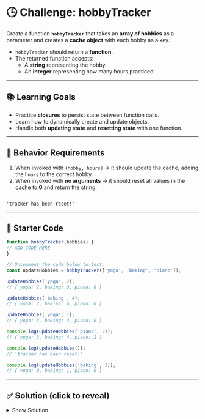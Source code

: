 
# 🕒 Challenge: hobbyTracker

Create a function **`hobbyTracker`** that takes an **array of hobbies** as a parameter and creates a **cache object** with each hobby as a key.  

- `hobbyTracker` should return a **function**.  
- The returned function accepts:  
  - A **string** representing the hobby.  
  - An **integer** representing how many hours practiced.  

---

## 📚 Learning Goals
- Practice **closures** to persist state between function calls.  
- Learn how to dynamically create and update objects.  
- Handle both **updating state** and **resetting state** with one function.  

---

## 🧩 Behavior Requirements

1. When invoked with `(hobby, hours)` → it should update the cache, adding the `hours` to the correct hobby.  
2. When invoked with **no arguments** → it should reset all values in the cache to **0** and return the string:  
```

'tracker has been reset!'

````

---

## 📝 Starter Code

```js
function hobbyTracker(hobbies) {
// ADD CODE HERE
}

// Uncomment the code below to test:
const updateHobbies = hobbyTracker(['yoga', 'baking', 'piano']);

updateHobbies('yoga', 2);
// { yoga: 2, baking: 0, piano: 0 }

updateHobbies('baking', 4);
// { yoga: 2, baking: 4, piano: 0 }

updateHobbies('yoga', 1);
// { yoga: 3, baking: 4, piano: 0 }

console.log(updateHobbies('piano', 2)); 
// { yoga: 3, baking: 4, piano: 2 }

console.log(updateHobbies()); 
// 'tracker has been reset!'

console.log(updateHobbies('baking', 1)); 
// { yoga: 0, baking: 1, piano: 0 }
````

---

## ✅ Solution (click to reveal)

<details>
  <summary>Show Solution</summary>

```js
function hobbyTracker(hobbies) {
  const cache = {};
  hobbies.forEach(hobby => cache[hobby] = 0);

  return function(hobby, hours) {
    if (hobby === undefined && hours === undefined) {
      for (let key in cache) {
        cache[key] = 0;
      }
      return 'tracker has been reset!';
    }
    cache[hobby] += hours;
    return cache;
  };
}
```

</details>


